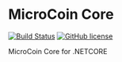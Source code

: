 # MicroCoin Core

[![Build Status](https://travis-ci.org/MicroCoinHU/MicroCoinCore.svg?branch=master)](https://travis-ci.org/MicroCoinHU/MicroCoinCore) [![GitHub license](https://img.shields.io/github/license/MicroCoinHU/MicroCoinCore.svg)](https://github.com/MicroCoinHU/MicroCoinCore/blob/master/LICENSE)

MicroCoin Core for .NETCORE
